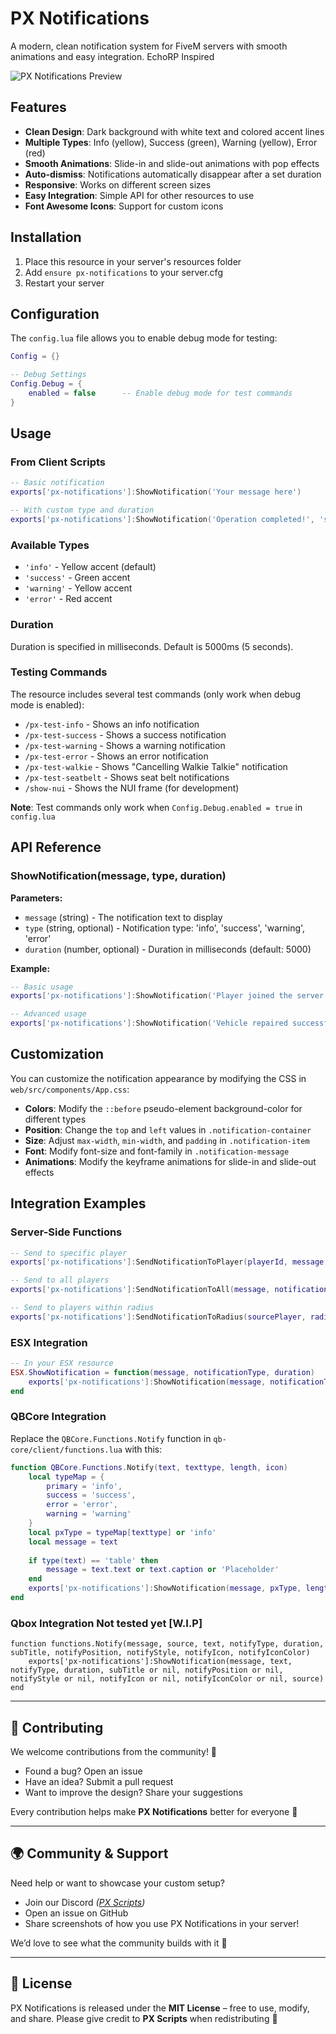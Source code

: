 # PX Notifications

A modern, clean notification system for FiveM servers with smooth animations and easy integration. EchoRP Inspired

![PX Notifications Preview](https://media.discordapp.net/attachments/1323053449402777762/1407410109944168608/image.png?ex=68a6004e&is=68a4aece&hm=d88d24a35fc5e702add66bf19f59b33c3e82b6112c2029942e3939e426c314b2&=)

## Features

- **Clean Design**: Dark background with white text and colored accent lines
- **Multiple Types**: Info (yellow), Success (green), Warning (yellow), Error (red)
- **Smooth Animations**: Slide-in and slide-out animations with pop effects
- **Auto-dismiss**: Notifications automatically disappear after a set duration
- **Responsive**: Works on different screen sizes
- **Easy Integration**: Simple API for other resources to use
- **Font Awesome Icons**: Support for custom icons

## Installation

1. Place this resource in your server's resources folder
2. Add `ensure px-notifications` to your server.cfg
3. Restart your server

## Configuration

The `config.lua` file allows you to enable debug mode for testing:

```lua
Config = {}

-- Debug Settings
Config.Debug = {
    enabled = false      -- Enable debug mode for test commands
}
```

## Usage

### From Client Scripts

```lua
-- Basic notification
exports['px-notifications']:ShowNotification('Your message here')

-- With custom type and duration
exports['px-notifications']:ShowNotification('Operation completed!', 'success', 4000)
```

### Available Types

- `'info'` - Yellow accent (default)
- `'success'` - Green accent
- `'warning'` - Yellow accent
- `'error'` - Red accent

### Duration

Duration is specified in milliseconds. Default is 5000ms (5 seconds).

### Testing Commands

The resource includes several test commands (only work when debug mode is enabled):

- `/px-test-info` - Shows an info notification
- `/px-test-success` - Shows a success notification
- `/px-test-warning` - Shows a warning notification
- `/px-test-error` - Shows an error notification
- `/px-test-walkie` - Shows "Cancelling Walkie Talkie" notification
- `/px-test-seatbelt` - Shows seat belt notifications
- `/show-nui` - Shows the NUI frame (for development)

**Note**: Test commands only work when `Config.Debug.enabled = true` in `config.lua`

## API Reference

### ShowNotification(message, type, duration)

**Parameters:**
- `message` (string) - The notification text to display
- `type` (string, optional) - Notification type: 'info', 'success', 'warning', 'error'
- `duration` (number, optional) - Duration in milliseconds (default: 5000)

**Example:**
```lua
-- Basic usage
exports['px-notifications']:ShowNotification('Player joined the server')

-- Advanced usage
exports['px-notifications']:ShowNotification('Vehicle repaired successfully!', 'success', 3000)
```

## Customization

You can customize the notification appearance by modifying the CSS in `web/src/components/App.css`:

- **Colors**: Modify the `::before` pseudo-element background-color for different types
- **Position**: Change the `top` and `left` values in `.notification-container`
- **Size**: Adjust `max-width`, `min-width`, and `padding` in `.notification-item`
- **Font**: Modify font-size and font-family in `.notification-message`
- **Animations**: Modify the keyframe animations for slide-in and slide-out effects

## Integration Examples

### Server-Side Functions

```lua
-- Send to specific player
exports['px-notifications']:SendNotificationToPlayer(playerId, message, notificationType, duration, icon)

-- Send to all players
exports['px-notifications']:SendNotificationToAll(message, notificationType, duration, icon)

-- Send to players within radius
exports['px-notifications']:SendNotificationToRadius(sourcePlayer, radius, message, notificationType, duration, icon)
```

### ESX Integration
```lua
-- In your ESX resource
ESX.ShowNotification = function(message, notificationType, duration)
    exports['px-notifications']:ShowNotification(message, notificationType, duration)
end
```

### QBCore Integration

Replace the `QBCore.Functions.Notify` function in `qb-core/client/functions.lua` with this:

```lua
function QBCore.Functions.Notify(text, texttype, length, icon)
    local typeMap = {
        primary = 'info',
        success = 'success',
        error = 'error',
        warning = 'warning'
    }
    local pxType = typeMap[texttype] or 'info'
    local message = text
    
    if type(text) == 'table' then
        message = text.text or text.caption or 'Placeholder'
    end
    exports['px-notifications']:ShowNotification(message, pxType, length, icon)
end
```

### Qbox Integration Not tested yet [W.I.P]
```
function functions.Notify(message, source, text, notifyType, duration, subTitle, notifyPosition, notifyStyle, notifyIcon, notifyIconColor)
    exports['px-notifications']:ShowNotification(message, text, notifyType, duration, subTitle or nil, notifyPosition or nil, notifyStyle or nil, notifyIcon or nil, notifyIconColor or nil, source)
end
```
---

## 📌 Contributing

We welcome contributions from the community! 🎉

* Found a bug? Open an issue
* Have an idea? Submit a pull request
* Want to improve the design? Share your suggestions

Every contribution helps make **PX Notifications** better for everyone 🚀

---

## 🌍 Community & Support

Need help or want to showcase your custom setup?

* Join our Discord *([PX Scripts](https://discord.gg/EvnYVr4S7Y))*
* Open an issue on GitHub
* Share screenshots of how you use PX Notifications in your server!

We’d love to see what the community builds with it 💙

---

## 📜 License

PX Notifications is released under the **MIT License** – free to use, modify, and share. Please give credit to **PX Scripts** when redistributing 🙏


